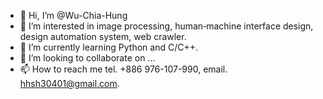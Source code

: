 - 👋 Hi, I’m @Wu-Chia-Hung
- 👀 I’m interested in image processing, human‑machine interface design, design automation system, web crawler.
- 🌱 I’m currently learning Python and C/C++.
- 💞️ I’m looking to collaborate on ...
- 📫 How to reach me tel. +886 976-107-990, email. hhsh30401@gmail.com.

<!---
Wu-Chia-Hung/Wu-Chia-Hung is a ✨ special ✨ repository because its `README.md` (this file) appears on your GitHub profile.
You can click the Preview link to take a look at your changes.
--->
